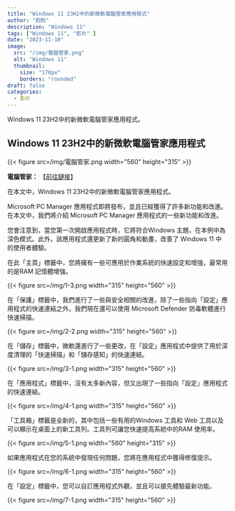 ```yaml
---
title: "Windows 11 23H2中的新微軟電腦管家應用程式"
author: "鈞鈞"
description: "Windows 11"
tags: ["Windows 11", "影片" ]
date: "2023-11-10"
image:
  src: "/img/電腦管家.png"
  alt: "Windows 11"
  thumbnail:
    size: "170px"
    borders: "rounded"
draft: false
categories:
  - 影片
---
```


Windows 11 23H2中的新微軟電腦管家應用程式。
<!--more-->

## **Windows 11 23H2中的新微軟電腦管家應用程式**

<left>{{< figure src=/img/電腦管家.png width="560" height="315" >}}</left>

**電腦管家：** 【[前往鏈接](https://pcmanager.microsoft.com/en-us)】

在本文中，Windows 11 23H2中的新微軟電腦管家應用程式。

Microsoft PC Manager 應用程式即將發布，並且已經獲得了許多新功能和改進。在本文中，我們將介紹 Microsoft PC Manager 應用程式的一些新功能和改進。

您會注意到，當您第一次開啟應用程式時，它將符合Windows 主題，在本例中為深色模式。此外，該應用程式還更新了新的圓角和動畫，改善了 Windows 11 中的使用者體驗。

在此「主頁」標籤中，您將擁有一些可應用於作業系統的快速設定和增強，最常用的是RAM 記憶體增強。

<left>{{< figure src=/img/1-3.png width="315" height="560" >}}</left>

在「保護」標籤中，我們進行了一些與安全相關的改進，除了一些指向「設定」應用程式的快速連結之外，我們現在還可以使用 Microsoft Defender 防毒軟體進行快速掃描。

<left>{{< figure src=/img/2-2.png width="315" height="560" >}}</left>

在「儲存」標籤中，微軟還進行了一些更改，在「設定」應用程式中提供了用於深度清理的「快速掃描」和「儲存感知」的快速連結。

<left>{{< figure src=/img/3-1.png width="315" height="560" >}}</left>

在「應用程式」標籤中，沒有太多新內容，但又出現了一些指向「設定」應用程式的快速連結。

<left>{{< figure src=/img/4-1.png width="315" height="560" >}}</left>

「工具箱」標籤是全新的，其中包括一些有用的Windows 工具和 Web 工具以及可以顯示在桌面上的新工具列。工具列可讓您快速提高系統中的RAM 使用率。

<left>{{< figure src=/img/5-1.png width="560" height="315" >}}</left>

如果應用程式在您的系統中發現任何問題，您將在應用程式中獲得修復提示。

<left>{{< figure src=/img/6-1.png width="315" height="560" >}}</left>

在「設定」標籤中，您可以自訂應用程式外觀，並且可以搶先體驗最新功能。

<left>{{< figure src=/img/7-1.png width="315" height="560" >}}</left>